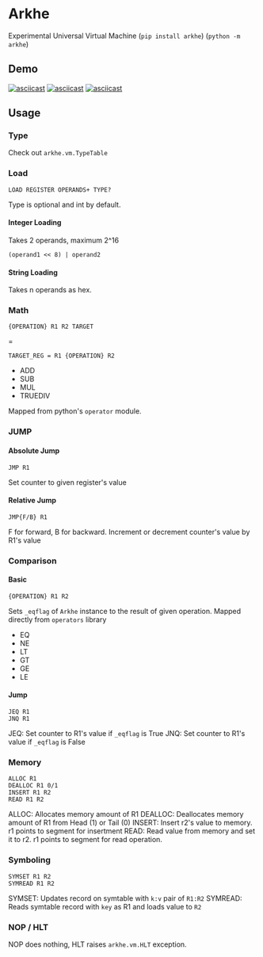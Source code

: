 # Arkhe
Experimental Universal Virtual Machine (`pip install arkhe`) (`python -m arkhe`)
## Demo
[![asciicast](https://asciinema.org/a/i5JBMXFlcXbyYHOb0AHNH9i0D.svg)](https://asciinema.org/a/i5JBMXFlcXbyYHOb0AHNH9i0D)
[![asciicast](https://asciinema.org/a/SAkcA9kQyMRQNKAfi8SrThD5g.svg)](https://asciinema.org/a/SAkcA9kQyMRQNKAfi8SrThD5g)
[![asciicast](https://asciinema.org/a/REkATQPrAqG6EBSPx0HgiiUBN.svg)](https://asciinema.org/a/REkATQPrAqG6EBSPx0HgiiUBN)

## Usage
### Type
Check out `arkhe.vm.TypeTable`
### Load
```
LOAD REGISTER OPERANDS+ TYPE?
```
Type is optional and int by default. 
#### Integer Loading
Takes 2 operands, maximum 2^16
```
(operand1 << 8) | operand2
```
#### String Loading
Takes n operands as hex. 
### Math
```
{OPERATION} R1 R2 TARGET
```
=
```
TARGET_REG = R1 {OPERATION} R2
```

- ADD
- SUB
- MUL
- TRUEDIV

Mapped from python's `operator` module. 
### JUMP
#### Absolute Jump
```
JMP R1
```
Set counter to given register's value
#### Relative Jump
```
JMP{F/B} R1
```
F for forward, B for backward. Increment or decrement counter's value by R1's value
### Comparison
#### Basic
```
{OPERATION} R1 R2
```
Sets `_eqflag` of `Arkhe` instance to the result of given operation. Mapped directly from `operators` library

- EQ
- NE
- LT
- GT
- GE
- LE
#### Jump
```
JEQ R1
JNQ R1
```
JEQ: Set counter to R1's value if `_eqflag` is True
JNQ: Set counter to R1's value if `_eqflag` is False
### Memory
```
ALLOC R1
DEALLOC R1 0/1
INSERT R1 R2
READ R1 R2
```
ALLOC: Allocates memory amount of R1
DEALLOC: Deallocates memory amount of R1 from Head (1) or Tail (0)
INSERT: Insert r2's value to memory. r1 points to segment for insertment
READ: Read value from memory and set it to r2. r1 points to segment for read operation.
### Symboling
```
SYMSET R1 R2
SYMREAD R1 R2
```
SYMSET: Updates record on symtable with `k:v` pair of `R1:R2`
SYMREAD: Reads symtable record with `key` as R1 and loads value to `R2`
### NOP / HLT
NOP does nothing, HLT raises `arkhe.vm.HLT` exception.
